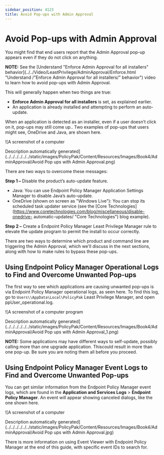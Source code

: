 ```yaml
---
sidebar_position: 4123
title: Avoid Pop-ups with Admin Approval
---
```


# Avoid Pop-ups with Admin Approval

You might find that end users report that the Admin Approval pop-up appears even if they do not click on anything.

**NOTE:** See the [Understand "Enforce Admin Approval for all installers" behavior](../../Video/LeastPrivilege/AdminApproval/Enforce.html "Understand /"Enforce Admin Approval for all installers/" behavior") video to learn how to avoid pop-ups with Admin Approval.

This will generally happen when two things are true:

* **Enforce Admin Approval for all installers** is set, as explained earlier.
* An application is already installed and attempting to perform an auto-update.

When an application is detected as an installer, even if a user doesn’t click on it, pop-ups may still come up.. Two examples of pop-ups that users might see, OneDrive and Java, are shown here.

![A screenshot of a computer

Description automatically generated](../../../../../../static/images/PolicyPak/Content/Resources/Images/Book4/AdminApproval/Avoid Pop ups with Admin Approval.png)

There are two ways to overcome these messages:

**Step 1 –** Disable the product’s auto-update feature.

* Java: You can use Endpoint Policy Manager Application Settings Manager to disable Java’s auto-update.
* OneDrive (shown on screen as "Windows Live"): You can stop its scheduled task updater service (see the [Core Technologies](https://www.coretechnologies.com/blog/miscellaneous/disable-onedrive- automatic-updates/ "Core Technologies") blog example).

**Step 2 –** Create a Endpoint Policy Manager Least Privilege Manager rule to elevate the update program to permit the install to occur correctly.

There are two ways to determine which product and command line are triggering the Admin Approval, which we'll discuss in the next sections, along with how to make rules to bypass these pop-ups.

## Using Endpoint Policy Manager Operational Logs to Find and Overcome Unwanted Pop-ups

The first way to see which applications are causing unwanted pop-ups is via Endpoint Policy Manager operational logs, as seen here. To find this log, go to `Users\\AppData\Local\PolicyPak` Least Privilege Manager, and open ppUser\_operational.log.

![A screenshot of a computer program

Description automatically generated](../../../../../../static/images/PolicyPak/Content/Resources/Images/Book4/AdminApproval/Avoid Pop ups with Admin Approval_1.png)

**NOTE:** Some applications may have different ways to self-update, possibly calling more than one upgrade application. Thiscould result in more than one pop-up. Be sure you are noting them all before you proceed.

## Using Endpoint Policy Manager Event Logs to Find and Overcome Unwanted Pop-ups

You can get similar information from the Endpoint Policy Manager event logs, which are found in the **Application and Services Logs** > **Endpoint Policy Manager**. An event will appear showing canceled dialogs, like the one shown here.

![A screenshot of a computer

Description automatically generated](../../../../../../static/images/PolicyPak/Content/Resources/Images/Book4/AdminApproval/Avoid Pop ups with Admin Approval.jpg)

There is more information on using Event Viewer with Endpoint Policy Manager at the end of this guide, with specific event IDs to search for.